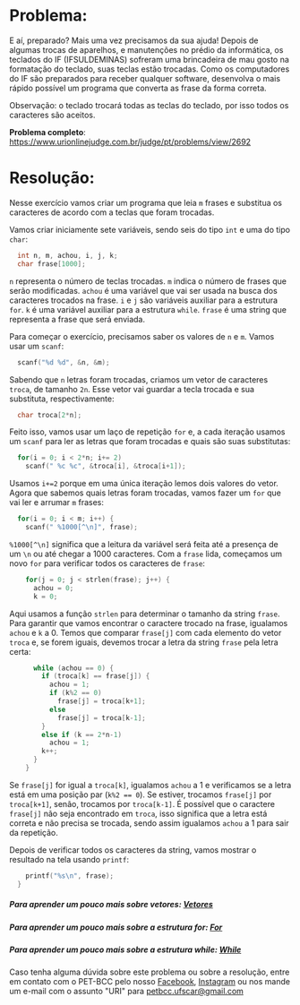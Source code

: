 # Problema:

E aí, preparado? Mais uma vez precisamos da sua ajuda! Depois de algumas trocas de aparelhos, e manutenções no prédio da informática, os teclados do IF (IFSULDEMINAS) sofreram uma brincadeira de mau gosto na formatação do teclado, suas teclas estão trocadas. Como os computadores do IF são preparados para receber qualquer software, desenvolva o mais rápido possível um programa que converta as frase da forma correta.

Observação: o teclado trocará todas as teclas do teclado, por isso todos os caracteres são aceitos.

**Problema completo**: https://www.urionlinejudge.com.br/judge/pt/problems/view/2692

# Resolução:

Nesse exercício vamos criar um programa que leia `m` frases e substitua os caracteres de acordo com a teclas que foram trocadas.

Vamos criar iniciamente sete variáveis, sendo seis do tipo `int` e uma do tipo `char`:
```c
  int n, m, achou, i, j, k;
  char frase[1000];
```
`n` representa o número de teclas trocadas. `m` indica o número de frases que serão modificadas. `achou` é uma variável que vai ser usada na busca dos caracteres trocados na frase. `i` e `j` são variáveis auxiliar para a estrutura `for`. `k` é uma variável auxiliar para a estrutura `while`. `frase` é uma string que representa a frase que será enviada.

Para começar o exercício, precisamos saber os valores de `n` e `m`. Vamos usar um `scanf`:
```c
  scanf("%d %d", &n, &m);
```
Sabendo que `n` letras foram trocadas, criamos um vetor de caracteres `troca`, de tamanho `2n`. Esse vetor vai guardar a tecla trocada e sua substituta, respectivamente: 
```c
  char troca[2*n];
```
Feito isso, vamos usar um laço de repetição `for` e, a cada iteração usamos um `scanf` para ler as letras que foram trocadas e quais são suas substitutas:
```c
  for(i = 0; i < 2*n; i+= 2)
    scanf(" %c %c", &troca[i], &troca[i+1]);
```
Usamos `i+=2` porque em uma única iteração lemos dois valores do vetor. Agora que sabemos quais letras foram trocadas, vamos fazer um `for` que vai ler e arrumar `m` frases:
```c
  for(i = 0; i < m; i++) {
    scanf(" %1000[^\n]", frase);
```
`%1000[^\n]` significa que a leitura da variável será feita até a presença de um `\n` ou até chegar a 1000 caracteres. Com a `frase` lida, começamos um novo `for` para verificar todos os caracteres de `frase`:
```c
    for(j = 0; j < strlen(frase); j++) {
      achou = 0;
      k = 0;
```
Aqui usamos a função `strlen` para determinar o tamanho da string `frase`. Para garantir que vamos encontrar o caractere trocado na frase, igualamos `achou` e `k` a 0. Temos que comparar `frase[j]` com cada elemento do vetor `troca` e, se forem iguais, devemos trocar a letra da string `frase` pela letra certa:
```c
      while (achou == 0) {
        if (troca[k] == frase[j]) {
          achou = 1;
          if (k%2 == 0)
            frase[j] = troca[k+1];
          else
            frase[j] = troca[k-1];
        }
        else if (k == 2*n-1)
          achou = 1;
        k++;
      }
    }
```
Se `frase[j]` for igual a `troca[k]`, igualamos `achou` a 1 e verificamos se a letra está em uma posição par (`k%2 == 0`). Se estiver, trocamos `frase[j]` por `troca[k+1]`, senão, trocamos por `troca[k-1]`. É possível que o caractere `frase[j]` não seja encontrado em `troca`, isso significa que a letra está correta e não precisa se trocada, sendo assim igualamos `achou` a 1 para sair da repetição.

Depois de verificar todos os caracteres da string, vamos mostrar o resultado na tela usando `printf`:
```c
    printf("%s\n", frase);
  }
```

##### Para aprender um pouco mais sobre vetores: [Vetores](http://linguagemc.com.br/vetores-ou-arrays-em-linguagem-c/)
##### Para aprender um pouco mais sobre a estrutura for: [For](http://linguagemc.com.br/a-estrutura-de-repeticao-for-em-c/)
##### Para aprender um pouco mais sobre a estrutura while: [While](http://linguagemc.com.br/o-comando-while-em-c/)

Caso tenha alguma dúvida sobre este problema ou sobre a resolução, entre em contato com o PET-BCC pelo nosso
[Facebook](https://www.facebook.com/petbcc/),
[Instagram](https://www.instagram.com/petbcc.ufscar/)
ou nos mande um e-mail com o assunto "URI" para  petbcc.ufscar@gmail.com
